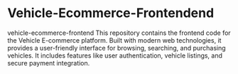 # Vehicle-Ecommerce-Frontendend
vehicle-ecommerce-frontend This repository contains the frontend code for the Vehicle E-commerce platform. Built with modern web technologies, it provides a user-friendly interface for browsing, searching, and purchasing vehicles. It includes features like user authentication, vehicle listings, and secure payment integration.
